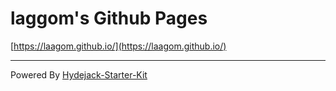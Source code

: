 # laggom's Github Pages
[https://laagom.github.io/](https://laagom.github.io/)

---
Powered By [Hydejack-Starter-Kit](https://github.com/hydecorp/hydejack-starter-kit)

